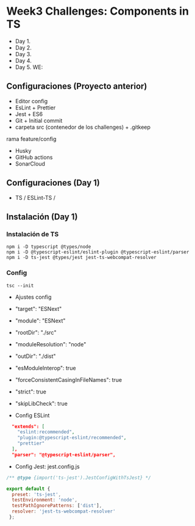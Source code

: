 # Week3 Challenges: Components in TS

- Day 1.
- Day 2.
- Day 3.
- Day 4.
- Day 5. WE:

## Configuraciones (Proyecto anterior)

- Editor config
- EsLint + Prettier
- Jest + ES6
- Git + Initial commit
- carpeta src (contenedor de los challenges) + .gitkeep

rama feature/config

- Husky
- GitHub actions
- SonarCloud

## Configuraciones (Day 1)

- TS / ESLint-TS /

## Instalación (Day 1)

### Instalación de TS

```shell
npm i -D typescript @types/node
npm i -D @typescript-eslint/eslint-plugin @typescript-eslint/parser
npm i -D ts-jest @types/jest jest-ts-webcompat-resolver

```

### Config

```shell
tsc --init
```

- Ajustes config

- "target": "ESNext"
- "module": "ESNext"
- "rootDir": "./src"
- "moduleResolution": "node"
- "outDir": "./dist"
- "esModuleInterop": true
- "forceConsistentCasingInFileNames": true
- "strict": true
- "skipLibCheck": true

- Config ESLint

```json
  "extends": [
    "eslint:recommended",
    "plugin:@typescript-eslint/recommended",
    "prettier"
  ],
  "parser": "@typescript-eslint/parser",
```

- Config Jest: jest.config.js

```js
/** @type {import('ts-jest').JestConfigWithTsJest} */

export default {
  preset: 'ts-jest',
  testEnvironment: 'node',
  testPathIgnorePatterns: ['dist'],
  resolver: 'jest-ts-webcompat-resolver'
 };
```
